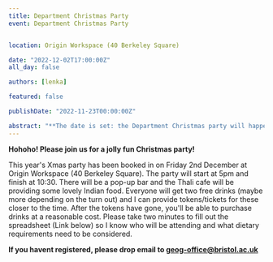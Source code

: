 ```yaml
---
title: Department Christmas Party
event: Department Christmas Party


location: Origin Workspace (40 Berkeley Square)

date: "2022-12-02T17:00:00Z"
all_day: false

authors: [lenka]

featured: false

publishDate: "2022-11-23T00:00:00Z"

abstract: "**The date is set: the Department Christmas party will happen on Friday the 2nd of December!** This is a Christmas party for all PGRs in Geographical Sciences."
---
```


**Hohoho! Please join us for a jolly fun Christmas party!**

This year's Xmas party has been booked in on Friday 2nd December at Origin Workspace (40 Berkeley Square). The party will start at 5pm and finish at 10:30. There will be a pop-up bar and the Thali cafe will be providing some lovely Indian food. Everyone will get two free drinks (maybe more depending on the turn out) and I can provide tokens/tickets for these closer to the time. After the tokens have gone, you'll be able to purchase drinks at a reasonable cost. Please take two minutes to fill out the spreadsheet (Link below) so I know who will be attending and what dietary requirements need to be considered.

**If you havent registered, please drop email to geog-office@bristol.ac.uk**